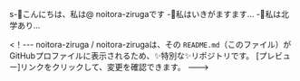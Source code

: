 s-👋こんにちは、私は@ noitora-zirugaです
-👀私はいきがますます...
-🌱私は北学あり...

<！---
noitora-ziruga / noitora-zirugaは、その `README.md`（このファイル）がGitHubプロファイルに表示されるため、✨特別な✨リポジトリです。
[プレビュー]リンクをクリックして、変更を確認できます。
--->
